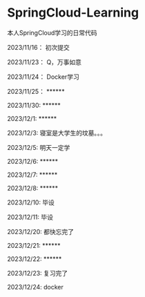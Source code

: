 # SpringCloud-Learning
本人SpringCloud学习的日常代码

2023/11/16： 初次提交

2023/11/23： Q，万事如意

2023/11/24： Docker学习

2023/11/25： ******

2023/11/30:  ******

2023/12/1:  ******

2023/12/3:  寝室是大学生的坟墓。。。

2023/12/5:  明天一定学

2023/12/6:  ******

2023/12/7:  ******

2023/12/8:  ******

2023/12/10:  毕设

2023/12/11:  毕设

2023/12/20:  都快忘完了

2023/12/21:  ******

2023/12/22:  ******

2023/12/23:  复习完了

2023/12/24:  docker

